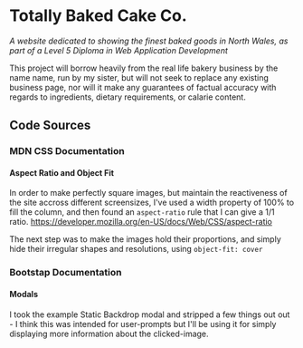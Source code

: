 # Totally Baked Cake Co.
_A website dedicated to showing the finest baked goods in North Wales, as part of  a Level 5 Diploma in Web Application Development_ 

This project will borrow heavily from the real life bakery business by the name name, run by my sister, but will not seek to replace any existing business page, nor will it make any guarantees of factual accuracy with regards to ingredients, dietary requirements, or calarie content.

## Code Sources
### MDN CSS Documentation
#### Aspect Ratio and Object Fit
In order to make perfectly square images, but maintain the reactiveness of the site accross different screensizes, I've used a width property of 100% to fill the column, and then found an `aspect-ratio` rule that I can give a 1/1 ratio.
https://developer.mozilla.org/en-US/docs/Web/CSS/aspect-ratio

The next step was to make the images hold their proportions, and simply hide their irregular shapes and resolutions, using `object-fit: cover`

### Bootstap Documentation
#### Modals
I took the example Static Backdrop modal and stripped a few things out out - I think this was intended for user-prompts but I'll be using it for simply displaying more information about the clicked-image.